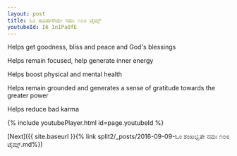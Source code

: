 ```yaml
---
layout: post
title: ಓಂ ಹವಿರ್ಹರೆಯೇ ನಮಃ ೧೦೮ ಟೈಮ್ಸ್
youtubeId: I6_In1PaOfE
---
```

 
 
Helps get goodness, bliss and peace and God's blessings
 
Helps remain focused, help generate inner energy 
 
Helps boost physical and mental health 
 
Helps remain grounded and generates a sense of gratitude towards the greater power 
 
Helps reduce bad karma
 
 
 
 


{% include youtubePlayer.html id=page.youtubeId %}
 
[Next]({{ site.baseurl }}{% link  split2/_posts/2016-09-09-ಓಂ ಶಂಖಭೃತೇ ನಮಃ ೧೦೮ ಟೈಮ್ಸ್.md%})
 
